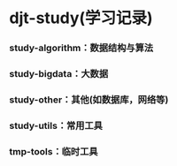 # djt-study(学习记录)

### study-algorithm：数据结构与算法

### study-bigdata：大数据

### study-other：其他(如数据库，网络等)

### study-utils：常用工具

### tmp-tools：临时工具
